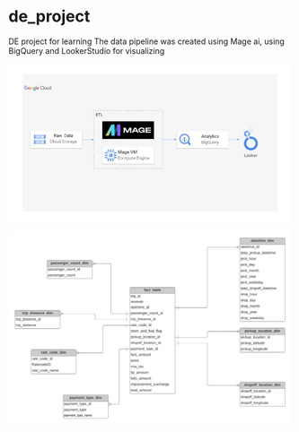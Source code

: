 # de_project
DE project for learning 
The data pipeline was created using Mage ai, using BigQuery and LookerStudio for visualizing

![Architecture of data warehouse](https://github.com/ndavid1712/de_project/blob/main/architecture.jpg)

![Entity diagram](https://github.com/ndavid1712/de_project/blob/main/data_model.jpeg)
